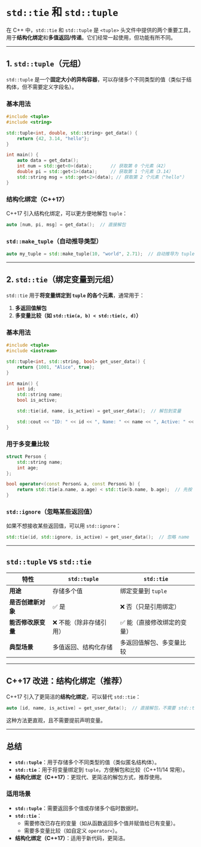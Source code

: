 # `std::tie` 和 `std::tuple`

在 C++ 中，`std::tie` 和 `std::tuple` 是 `<tuple>` 头文件中提供的两个重要工具，用于**结构化绑定**和**多值返回/传递**。它们经常一起使用，但功能有所不同。

---

## **1. `std::tuple`（元组）**
`std::tuple` 是一个**固定大小的异构容器**，可以存储多个不同类型的值（类似于结构体，但不需要定义字段名）。

### **基本用法**
```cpp
#include <tuple>
#include <string>

std::tuple<int, double, std::string> get_data() {
    return {42, 3.14, "hello"};
}

int main() {
    auto data = get_data();
    int num = std::get<0>(data);       // 获取第 0 个元素（42）
    double pi = std::get<1>(data);     // 获取第 1 个元素（3.14）
    std::string msg = std::get<2>(data); // 获取第 2 个元素（"hello"）
}
```

### **结构化绑定（C++17）**
C++17 引入结构化绑定，可以更方便地解包 `tuple`：
```cpp
auto [num, pi, msg] = get_data();  // 直接解包
```

### **`std::make_tuple`（自动推导类型）**
```cpp
auto my_tuple = std::make_tuple(10, "world", 2.71);  // 自动推导为 tuple<int, const char*, double>
```

---

## **2. `std::tie`（绑定变量到元组）**
`std::tie` 用于**将变量绑定到 `tuple` 的各个元素**，通常用于：
1. **多返回值解包**
2. **多变量比较（如 `std::tie(a, b) < std::tie(c, d)`）**

### **基本用法**
```cpp
#include <tuple>
#include <iostream>

std::tuple<int, std::string, bool> get_user_data() {
    return {1001, "Alice", true};
}

int main() {
    int id;
    std::string name;
    bool is_active;

    std::tie(id, name, is_active) = get_user_data();  // 解包到变量

    std::cout << "ID: " << id << ", Name: " << name << ", Active: " << is_active << '\n';
}
```

### **用于多变量比较**
```cpp
struct Person {
    std::string name;
    int age;
};

bool operator<(const Person& a, const Person& b) {
    return std::tie(a.name, a.age) < std::tie(b.name, b.age);  // 先按 name 排序，再按 age
}
```

### **`std::ignore`（忽略某些返回值）**
如果不想接收某些返回值，可以用 `std::ignore`：
```cpp
std::tie(id, std::ignore, is_active) = get_user_data();  // 忽略 name
```

---

## **`std::tuple` vs `std::tie`**
| 特性               | `std::tuple`           | `std::tie`                 |
| ------------------ | ---------------------- | -------------------------- |
| **用途**           | 存储多个值             | 绑定变量到 `tuple`         |
| **是否创建新对象** | ✅ 是                   | ❌ 否（只是引用绑定）       |
| **能否修改原变量** | ❌ 不能（除非存储引用） | ✅ 能（直接修改绑定的变量） |
| **典型场景**       | 多值返回、结构化存储   | 多返回值解包、多变量比较   |

---

## **C++17 改进：结构化绑定（推荐）**
C++17 引入了更简洁的**结构化绑定**，可以替代 `std::tie`：
```cpp
auto [id, name, is_active] = get_user_data();  // 直接解包，不需要 std::tie
```
这种方法更直观，且不需要提前声明变量。

---

## **总结**
- **`std::tuple`**：用于存储多个不同类型的值（类似匿名结构体）。
- **`std::tie`**：用于将变量绑定到 `tuple`，方便解包和比较（C++11/14 常用）。
- **结构化绑定（C++17）**：更现代、更简洁的解包方式，推荐使用。

### **适用场景**
- **`std::tuple`**：需要返回多个值或存储多个临时数据时。
- **`std::tie`**：
  - 需要修改已存在的变量（如从函数返回多个值并赋值给已有变量）。
  - 需要多变量比较（如自定义 `operator<`）。
- **结构化绑定（C++17）**：适用于新代码，更简洁。